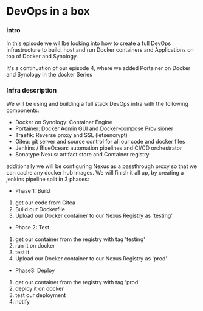 # DevOps in a box
### intro
In this episode we wil lbe looking into how to create a full DevOps infrastructure to build,
 host and run Docker containers and Applications on top of Docker and Synology.
 
 It's a continuation of our episode 4, where we added Portainer on Docker and Synology in the docker Series
 
 ### Infra description
 We will be using and building a full stack DevOps infra with the following components:
 
 * Docker on Synology: Container Engine
 * Portainer: Docker Admin GUI and Docker-compose Provisioner
 * Traefik: Reverse proxy and SSL (letsencrypt)
 * Gitea: git server and source control for all our code and docker files
 * Jenkins / BlueOcean: automation pipelines and CI/CD orchestrator
 * Sonatype Nexus: artifact store and Container registry
 
 additionally we will be configuring Nexus as a passthrough proxy so that we can cache any docker hub images.
 We will finish it all up, by creating a jenkins pipeline split in 3 phases:
 
 * Phase 1: Build
 1. get our code from Gitea
 2. Build our Dockerfile
 3. Upload our Docker container to our Nexus Registry as 'testing'
 
 * Phase 2: Test
 1. get our container from the registry with tag 'testing'
 2. run it on docker
 3. test it
 4. Upload our Docker container to our Nexus Registry as 'prod'
 
 * Phase3: Deploy
 1. get our container from the registry with tag 'prod'
 2. deploy it on docker
 3. test our deployment
 4. notify
 
 